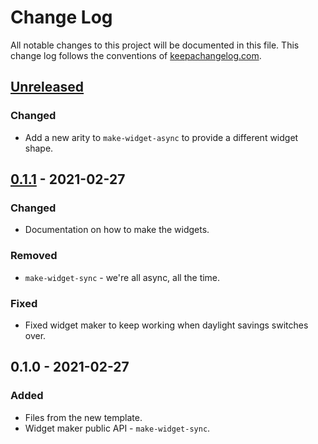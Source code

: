 # Change Log
All notable changes to this project will be documented in this file. This change log follows the conventions of [keepachangelog.com](http://keepachangelog.com/).

## [Unreleased]
### Changed
- Add a new arity to `make-widget-async` to provide a different widget shape.

## [0.1.1] - 2021-02-27
### Changed
- Documentation on how to make the widgets.

### Removed
- `make-widget-sync` - we're all async, all the time.

### Fixed
- Fixed widget maker to keep working when daylight savings switches over.

## 0.1.0 - 2021-02-27
### Added
- Files from the new template.
- Widget maker public API - `make-widget-sync`.

[Unreleased]: https://github.com/your-name/serv64/compare/0.1.1...HEAD
[0.1.1]: https://github.com/your-name/serv64/compare/0.1.0...0.1.1
